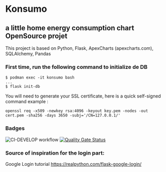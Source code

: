 # Konsumo

## a little home energy consumption chart OpenSource projet

This project is based on Python, Flask, ApexCharts (apexcharts.com), SQLAlchemy, Pandas

### First time, run the following command to initialize de DB

```console
$ podman exec -it konsumo bash
...
$ flask init-db
```

You will need to generate your SSL certificate, here is a quick self-signed command example :
```console
openssl req -x509 -newkey rsa:4096 -keyout key.pem -nodes -out cert.pem -sha256 -days 3650 -subj='/CN=127.0.0.1/'
```

### Badges
![CI-DEVELOP workflow](https://github.com/github/docs/actions/workflows/main.yml/badge.svg)    [![Quality Gate Status](https://sonarcloud.io/api/project_badges/measure?project=virer_konsumo&metric=alert_status)](https://sonarcloud.io/summary/new_code?id=virer_konsumo)

### Source of inspiration for the login part:
Google Login tutorial https://realpython.com/flask-google-login/

